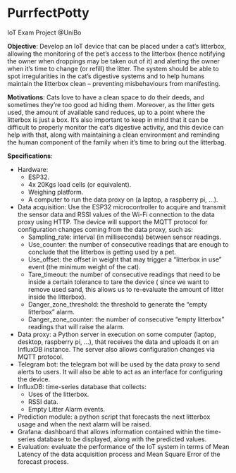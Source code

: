 # PurrfectPotty

IoT Exam Project @UniBo

**Objective**: Develop an IoT device that can be placed under a cat’s litterbox, allowing the monitoring of the pet’s
access to the litterbox (hence notifying the owner when droppings may be taken out of it) and alerting the owner when
it’s time to change (or refill) the litter. The system should be able to spot irregularities in the cat’s digestive
systems and to help humans maintain the litterbox clean – preventing misbehaviours from manifesting.

**Motivations**: Cats love to have a clean space to do their deeds, and sometimes they’re too good ad hiding them.
Moreover, as the litter gets used, the amount of available sand reduces, up to a point where the litterbox is just a
box. It’s also important to keep in mind that it can be difficult to properly monitor the cat’s digestive activity, and
this device can help with that, along with maintaining a clean environment and reminding the human component of the
family when it’s time to bring out the litterbag.

**Specifications**:

- Hardware:
    - ESP32.
    - 4x 20Kgs load cells (or equivalent).
    - Weighing platform.
    - A computer to run the data proxy on (a laptop, a raspberry pi, …).
- Data acquisition: Use the ESP32 microcontroller to acquire and transmit the sensor data and RSSI values of the Wi-Fi
  connection to the data proxy using HTTP. The device will support the MQTT protocol for configuration changes coming
  from the data proxy, such as:
    - Sampling_rate: interval (in milliseconds) between sensor readings.
    - Use_counter: the number of consecutive readings that are enough to conclude that the litterbox is getting used by
      a pet.
    - Use_offset: the offset in weight that may trigger a “litterbox in use” event (the minimum weight of the cat).
    - Tare_timeout: the number of consecutive readings that need to be inside a certain tolerance to tare the device (
      since we want to remove used sand, this allows us to re-evaluate the amount of litter inside the litterbox).
    - Danger_zone_threshold: the threshold to generate the “empty litterbox” alarm.
    - Danger_zone_counter: the number of consecutive “empty litterbox” readings that will raise the alarm.
- Data proxy: a Python server in execution on some computer (laptop, desktop, raspberry pi, …), that receives the data
  and uploads it on an InfluxDB instance. The server also allows configuration changes via MQTT protocol.
- Telegram bot: the telegram bot will be used by the data proxy to send alerts to users. It will also be able to act as
  an interface for configuring the device.
- InfluxDB: time-series database that collects:
    - Uses of the litterbox.
    - RSSI data.
    - Empty Litter Alarm events.
- Prediction module: a python script that forecasts the next litterbox usage and when the next alarm will be raised.
- Grafana: dashboard that allows information contained within the time-series database to be displayed, along with the
  predicted values.
- Evaluation: evaluate the performance of the IoT system in terms of Mean Latency of the data acquisition process and
  Mean Square Error of the forecast process.
